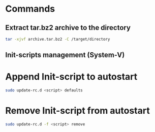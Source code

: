 # Commands

## Extract tar.bz2 archive to the directory
```bash
tar -xjvf archive.tar.bz2 -C /target/directory
```
## Init-scripts management (System-V)

# Append Init-script to autostart
```bash
sudo update-rc.d <script> defaults
```
# Remove Init-script from autostart
```bash
sudo update-rc.d -f <script> remove
```
